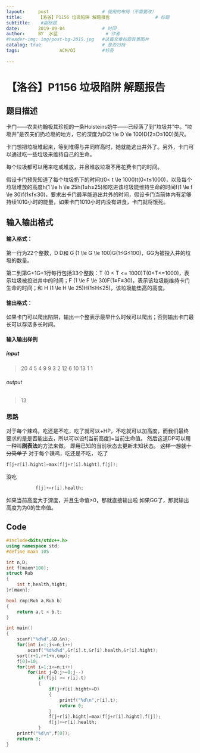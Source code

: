 ```yaml
---
layout:     post   				    # 使用的布局（不需要改）
title:      【洛谷】P1156 垃圾陷阱 解题报告 				# 标题 
subtitle:    #副标题
date:       2019-09-04 				# 时间
author:     BY 	水蓝					# 作者
#header-img: img/post-bg-2015.jpg 	#这篇文章标题背景图片
catalog: true 						# 是否归档
tags:				ACM/OI			#标签
  
---
```




# 【洛谷】P1156 垃圾陷阱 解题报告

## 题目描述
卡门――农夫约翰极其珍视的一条Holsteins奶牛――已经落了到“垃圾井”中。“垃圾井”是农夫们扔垃圾的地方，它的深度为D(2 \le D \le 100)D(2≤D≤100)英尺。

卡门想把垃圾堆起来，等到堆得与井同样高时，她就能逃出井外了。另外，卡门可以通过吃一些垃圾来维持自己的生命。

每个垃圾都可以用来吃或堆放，并且堆放垃圾不用花费卡门的时间。

假设卡门预先知道了每个垃圾扔下的时间t(0< t \le 1000)t(0<t≤1000)，以及每个垃圾堆放的高度h(1 \le h \le 25h(1≤h≤25)和吃进该垃圾能维持生命的时间f(1 \le f \le 30)f(1≤f≤30)，要求出卡门最早能逃出井外的时间，假设卡门当前体内有足够持续1010小时的能量，如果卡门1010小时内没有进食，卡门就将饿死。

## 输入输出格式
#### 输入格式：
第一行为22个整数，D D和 G (1 \le G \le 100)G(1≤G≤100)，GG为被投入井的垃圾的数量。

第二到第G+1G+1行每行包括33个整数：T (0 < T <= 1000)T(0<T<=1000)，表示垃圾被投进井中的时间；F (1 \le F \le 30)F(1≤F≤30)，表示该垃圾能维持卡门生命的时间；和 H (1 \le H \le 25)H(1≤H≤25)，该垃圾能垫高的高度。

#### 输出格式：
如果卡门可以爬出陷阱，输出一个整表示最早什么时候可以爬出；否则输出卡门最长可以存活多长时间。

#### 输入输出样例
##### input
>20 4
5 4 9
9 3 2
12 6 10
13 1 1
###### output
>13


### 思路
对于每个辣鸡，吃还是不吃，吃了就可以+HP，不吃就可以加高度，而我们最终要求的是是否能出去，所以可以设f[当前高度]=当前生命值。
然后这道DP可以用一种叫**刷表法**的方法来做。
即用已知的当前状态去更新未知状态。
~~这样一想就十分简单了~~
对于每个辣鸡，吃还是不吃，
吃了
```cpp
f[j+r[i].hight]=max(f[j+r[i].hight],f[j]);
```
没吃
```cpp
           f[j]+=r[i].health;
```

如果当前高度大于深度，并且生命值>0，那就直接输出啦
如果GG了，那就输出高度为为0的生命值。

## Code
```cpp
#include<bits/stdc++.h>
using namespace std;
#define maxn 105

int n,D;
int f[maxn*100];
struct Rub
{
    int t,health,hight;
}r[maxn];

bool cmp(Rub a,Rub b)
{
    return a.t < b.t;
}

int main()
{
    scanf("%d%d",&D,&n);
    for(int i=1;i<=n;i++)
        scanf("%d%d%d",&r[i].t,&r[i].health,&r[i].hight);
    sort(r+1,r+1+n,cmp);
    f[0]=10;
    for(int i=1;i<=n;i++)
        for(int j=D;j>=0;j--)
            if(f[j] >= r[i].t)
            {
                if(j+r[i].hight>=D)
                {
                    printf("%d\n",r[i].t);
                    return 0;
                }
                f[j+r[i].hight]=max(f[j+r[i].hight],f[j]);
                f[j]+=r[i].health;
            }
    printf("%d\n",f[0]);
    return 0;
}

```
